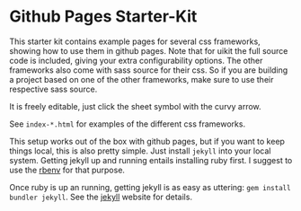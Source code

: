 # Github Pages Starter-Kit

This starter kit contains example pages for several css frameworks, showing how to use them in github pages.
Note that for uikit the full source code is included, giving your extra configurability options. The other frameworks also come with sass source for their css. So if you are building a project based on one of the other frameworks, make sure to use their respective sass source.

It is freely editable, just click the sheet symbol with the curvy arrow.

See `index-*.html` for examples of the different css frameworks.

This setup works out of the box with github pages, but if you want to keep things local, this is also pretty simple. Just install `jekyll` into your local system. Getting jekyll up and running entails installing ruby first. I suggest to use the [rbenv](https://github.com/rbenv/rbenv) for that purpose.

Once ruby is up an running, getting jekyll is as easy as uttering: `gem install bundler jekyll`. See the [jekyll](https://jekyllrb.com) website for details.